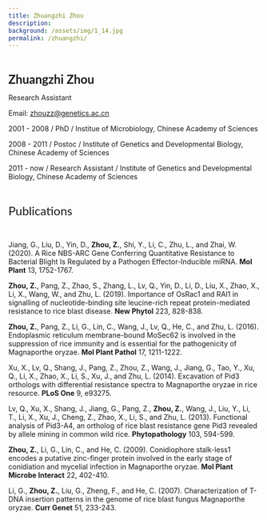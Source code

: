 ```yaml
---
title: Zhuangzhi Zhou
description:   
background: /assets/img/1_14.jpg
permalink: /zhuangzhi/
---
```




&nbsp;
<br/>

<font face="Lato" size="5">
  <b>Zhuangzhi Zhou</b>
</font>

<br/>

Research Assistant
 
 
Email: <zhouzz@genetics.ac.cn>
 
2001 - 2008 / PhD / Institue of Microbiology, Chinese Academy of Sciences

2008 - 2011 / Postoc / Institute of Genetics and Developmental Biology, Chinese Academy of Sciences

2011 - now / Research Assistant /  Institute of Genetics and Developmental Biology, Chinese Academy of Sciences

 
<br/>
  
<font size="5" face="Lato">Publications</font>

<br/>

Jiang, G., Liu, D., Yin, D., **Zhou, Z.**, Shi, Y., Li, C., Zhu, L., and Zhai, W. (2020). A Rice NBS-ARC Gene Conferring Quantitative Resistance to Bacterial Blight Is Regulated by a Pathogen Effector-Inducible miRNA. **Mol Plant** 13, 1752-1767.

**Zhou, Z.**, Pang, Z., Zhao, S., Zhang, L., Lv, Q., Yin, D., Li, D., Liu, X., Zhao, X., Li, X., Wang, W., and Zhu, L. (2019). Importance of OsRac1 and RAI1 in signalling of nucleotide-binding site leucine-rich repeat protein-mediated resistance to rice blast disease. **New Phytol** 223, 828-838.

**Zhou, Z.**, Pang, Z., Li, G., Lin, C., Wang, J., Lv, Q., He, C., and Zhu, L. (2016). Endoplasmic reticulum membrane-bound MoSec62 is involved in the suppression of rice immunity and is essential for the pathogenicity of Magnaporthe oryzae. **Mol Plant Pathol** 17, 1211-1222.

Xu, X., Lv, Q., Shang, J., Pang, Z., Zhou, Z., Wang, J., Jiang, G., Tao, Y., Xu, Q., Li, X., Zhao, X., Li, S., Xu, J., and Zhu, L. (2014). Excavation of Pid3 orthologs with differential resistance spectra to Magnaporthe oryzae in rice resource. **PLoS One** 9, e93275.

Lv, Q., Xu, X., Shang, J., Jiang, G., Pang, Z., **Zhou, Z.**, Wang, J., Liu, Y., Li, T., Li, X., Xu, J., Cheng, Z., Zhao, X., Li, S., and Zhu, L. (2013). Functional analysis of Pid3-A4, an ortholog of rice blast resistance gene Pid3 revealed by allele mining in common wild rice. **Phytopathology** 103, 594-599.

**Zhou, Z.**, Li, G., Lin, C., and He, C. (2009). Conidiophore stalk-less1 encodes a putative zinc-finger protein involved in the early stage of conidiation and mycelial infection in Magnaporthe oryzae. **Mol Plant Microbe Interact** 22, 402-410.

Li, G., **Zhou, Z.**, Liu, G., Zheng, F., and He, C. (2007). Characterization of T-DNA insertion patterns in the genome of rice blast fungus Magnaporthe oryzae. **Curr Genet** 51, 233-243.
<br/>
<br/>
